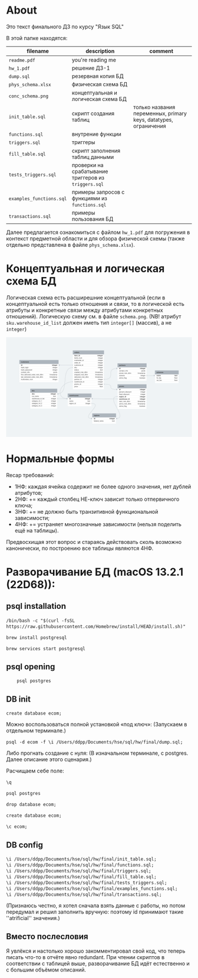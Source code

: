 # About

Это текст финального ДЗ по курсу "Язык SQL"

В этой папке находятся:

|filename|description|comment|
|----|----|----|
|`readme.pdf`|you're reading me||
|`hw_1.pdf`|решение ДЗ-1||
|`dump.sql`|резервная копия БД||
|`phys_schema.xlsx`|физическая схема БД||
|`conc_schema.png`|концептуальная и логическая схема БД||
|`init_table.sql`|скрипт создания таблиц|только названия переменных, primary keys, datatypes, ограничения|
|`functions.sql`|внутрение функции||
|`triggers.sql`|триггеры||
|`fill_table.sql`|скрипт заполнения таблиц данными||
|`tests_triggers.sql`|проверки на срабатывание триггеров из `triggers.sql`||
|`examples_functions.sql`|примеры запросов с функциями из `functions.sql`||
|`transactions.sql`|примеры пользования БД||

Далее предлагается ознакомиться с файлом `hw_1.pdf` для погружения в контекст предметной области и для обзора физической схемы (также отдельно представлена в файле `phys_schema.xlsx`).
 
# Концептуальная и логическая схема БД

Логическая схема есть расширешние концептуальной (если в концептуальной есть только отношения и связи, то в логической есть атрибуты и конкретные связи между атрибутами конкретных отношений). 
Логическую схему см. в файле `schema.png`. 
(NB! атрибут `sku.warehouse_id_list` должен иметь тип `integer[]` (массив), а не `integer`)

![conc_schema](https://github.com/polozkovdmitry/sql-final-project-ecommerce/blob/main/conc_schema.png)

# Нормальные формы

Recap требований:
* 1НФ: каждая ячейка содержит не более одного значения, нет дублей атрибутов;
* 2НФ: += каждый столбец НЕ-ключ зависит только отпервичного ключа;
* 3НФ: += не должно быть транзитивной функциональной зависимости;
* 4НФ: += устраняет многозначные зависимости (нельзя поделить ещё на таблицы).

Предвосхищая этот вопрос и стараясь действовать сколь возможно канонически, по построению все таблицы являются 4НФ. 

# Разворачивание БД (macOS 13.2.1 (22D68)): 

## psql installation
```
/bin/bash -c "$(curl -fsSL https://raw.githubusercontent.com/Homebrew/install/HEAD/install.sh)"
```
```
brew install postgresql
```
```
brew services start postgresql
```

## psql opening
```
    psql postgres
```

## DB init
```
create database ecom;
```

Можно воспользоваться полной установкой «под ключ»:
(Запускаем в отдельном терминале.)

```
psql -d ecom -f \i /Users/ddpp/Documents/hse/sql/hw/final/dump.sql;
```
Либо прогнать создание с нуля: 
(В изначальном терминале, с postgres. Далее описание этого сценария.)

Расчищаем себе поле:
```
\q
```
```
psql postgres
```
```
drop database ecom;
```
```
create database ecom;
```
```
\c ecom;
``` 

## DB config

```
\i /Users/ddpp/Documents/hse/sql/hw/final/init_table.sql;
\i /Users/ddpp/Documents/hse/sql/hw/final/functions.sql;
\i /Users/ddpp/Documents/hse/sql/hw/final/triggers.sql;
\i /Users/ddpp/Documents/hse/sql/hw/final/fill_table.sql;
\i /Users/ddpp/Documents/hse/sql/hw/final/tests_triggers.sql;
\i /Users/ddpp/Documents/hse/sql/hw/final/examples_functions.sql;
\i /Users/ddpp/Documents/hse/sql/hw/final/transactions.sql;
```

(Признаюсь честно, я хотел сначала взять данные с работы, но потом передумал и решил заполнить вручную: поэтому id принимают такие ''atrificial'' значения.)

## Вместо послесловия

Я увлёкся и настолько хорошо закомментировал свой код, что теперь писать что-то в отчёте явно redundant. 
При чтении скриптов в соответствии с таблицей выше, разворачивание БД идёт естественно и с большим объёмом описаний.
